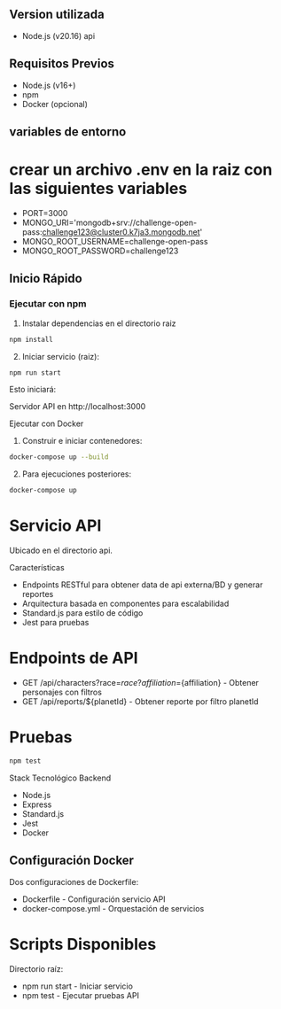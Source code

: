 ## Version utilizada

- Node.js (v20.16) api

## Requisitos Previos

- Node.js (v16+)
- npm
- Docker (opcional)

## variables de entorno

# crear un archivo .env en la raiz con las siguientes variables

- PORT=3000
- MONGO_URI='mongodb+srv://challenge-open-pass:challenge123@cluster0.k7ja3.mongodb.net'
- MONGO_ROOT_USERNAME=challenge-open-pass
- MONGO_ROOT_PASSWORD=challenge123

## Inicio Rápido

### Ejecutar con npm

1. Instalar dependencias en el directorio raiz
```bash
npm install
```

2. Iniciar servicio (raiz):
```bash
npm run start
```

Esto iniciará:

Servidor API en http://localhost:3000

Ejecutar con Docker
1. Construir e iniciar contenedores:

```bash
docker-compose up --build
```

2. Para ejecuciones posteriores:
```bash
docker-compose up
```

# Servicio API
Ubicado en el directorio api.

Características
- Endpoints RESTful para obtener data de api externa/BD y generar reportes
- Arquitectura basada en componentes para escalabilidad
- Standard.js para estilo de código
- Jest para pruebas

# Endpoints de API
- GET /api/characters?race=${race}?affiliation=${affiliation} - Obtener personajes con filtros
- GET /api/reports/${planetId} - Obtener reporte por filtro planetId

# Pruebas
```bash
npm test
```

Stack Tecnológico
Backend
- Node.js
- Express
- Standard.js
- Jest
- Docker

## Configuración Docker
Dos configuraciones de Dockerfile:

- Dockerfile - Configuración servicio API
- docker-compose.yml - Orquestación de servicios

# Scripts Disponibles

Directorio raíz:

- npm run start - Iniciar servicio
- npm test - Ejecutar pruebas API
